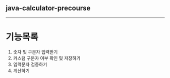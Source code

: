 ## java-calculator-precourse

- - -
# 기능목록
1. 숫자 및 구분자 입력받기
2. 커스텀 구분자 여부 확인 및 저장하기
4. 입력문자 검증하기
5. 계산하기
